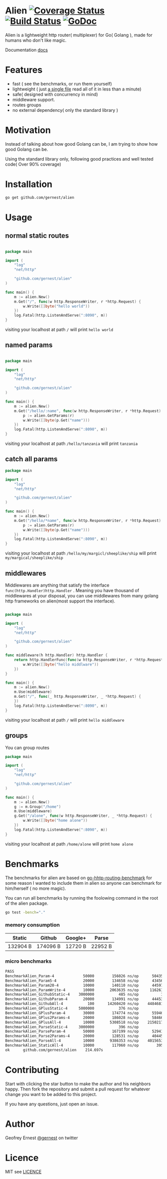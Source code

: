 # Alien [![Coverage Status](https://coveralls.io/repos/github/gernest/alien/badge.svg?branch=master)](https://coveralls.io/github/gernest/alien?branch=master) [![Build Status](https://travis-ci.org/gernest/alien.svg?branch=master)](https://travis-ci.org/gernest/alien) [![GoDoc](https://godoc.org/github.com/gernest/alien?status.svg)](https://godoc.org/github.com/gernest/alien)

Alien is a lightweight http router( multiplexer) for Go( Golang ), made for
humans who don't like magic.

Documentation [docs](https://godoc.org/github.com/gernest/alien)

# Features

* fast ( see the benchmarks, or run them yourself)
* lightweight ( just [a single file](alien.go) read all of it in less than a minute)
* safe( designed with concurrency in mind)
* middleware support.
* routes groups
* no external dependency( only the standard library )


# Motivation
Instead of talking about how good Golang can be, I am trying to show how good Golang
can be.

Using the standard library only, following good practices and well tested code(
Over 90% coverage)

# Installation

```bash
go get github.com/gernest/alien
```

# Usage

## normal static routes

```go

package main

import (
	"log"
	"net/http"

	"github.com/gernest/alien"
)

func main() {
	m := alien.New()
	m.Get("/", func(w http.ResponseWriter, r *http.Request) {
		w.Write([]byte("hello world"))
	})
	log.Fatal(http.ListenAndServe(":8090", m))
}
```

visiting your localhost at path `/` will print `hello world`

## named params

```go

package main

import (
	"log"
	"net/http"

	"github.com/gernest/alien"
)

func main() {
	m := alien.New()
	m.Get("/hello/:name", func(w http.ResponseWriter, r *http.Request) {
		p := alien.GetParams(r)
		w.Write([]byte(p.Get("name")))
	})
	log.Fatal(http.ListenAndServe(":8090", m))
}
```

visiting your localhost at path `/hello/tanzania` will print `tanzania`

## catch all params
```go
package main

import (
	"log"
	"net/http"

	"github.com/gernest/alien"
)

func main() {
	m := alien.New()
	m.Get("/hello/*name", func(w http.ResponseWriter, r *http.Request) {
		p := alien.GetParams(r)
		w.Write([]byte(p.Get("name")))
	})
	log.Fatal(http.ListenAndServe(":8090", m))
}
```

visiting your localhost at path `/hello/my/margicl/sheeplike/ship` will print 
`my/margical/sheeplike/ship`

## middlewares
Middlewares are anything that satisfy the interface
`func(http.Handler)http.Handler` . Meaning you have thousand of middlewares at
your disposal, you can use middlewares from many golang http frameworks on
alien(most support the interface).


```go

package main

import (
	"log"
	"net/http"

	"github.com/gernest/alien"
)

func middleware(h http.Handler) http.Handler {
	return http.HandlerFunc(func(w http.ResponseWriter, r *http.Request) {
		w.Write([]byte("hello middlware"))
	})
}

func main() {
	m := alien.New()
	m.Use(middleware)
	m.Get("/", func(_ http.ResponseWriter, _ *http.Request) {
	})
	log.Fatal(http.ListenAndServe(":8090", m))
}
```

visiting your localhost at path `/` will print `hello middleware`

## groups

You can group routes

```go
package main

import (
	"log"
	"net/http"

	"github.com/gernest/alien"
)

func main() {
	m := alien.New()
	g := m.Group("/home")
	m.Use(middleware)
	g.Get("/alone", func(w http.ResponseWriter, _ *http.Request) {
		w.Write([]byte("home alone"))
	})
	log.Fatal(http.ListenAndServe(":8090", m))
}
```

visiting your localhost at path `/home/alone` will print `home alone`

# Benchmarks
The benchmarks for alien are based on [go-hhtp-routing-benchmark](https://github.com/julienschmidt/go-http-routing-benchmark) for some reason I wanted to include
them in alien so anyone can benchmark for him/herself ( no more magic).

You can run all benchmarks by running the foolowing command in the root of the
alien package.

```bash
go test -bench="."
```

### memory consumption

Static  | Github  | Google+  | Parse  
-------|----------|----------|-------
132904 B |174096 B  |12720 B   |22952 B

### micro benchmarks

```bash
PASS
BenchmarkAlien_Param-4       	   50000	    156026 ns/op	  504352 B/op	       9 allocs/op
BenchmarkAlien_Param5-4      	   20000	    134658 ns/op	  434566 B/op	      13 allocs/op
BenchmarkAlien_Param20-4     	   10000	    140110 ns/op	  445979 B/op	      28 allocs/op
BenchmarkAlien_ParamWrite-4  	   10000	   2063635 ns/op	 1162614 B/op	    5036 allocs/op
BenchmarkAlien_GithubStatic-4	 3000000	       485 ns/op	      16 B/op	       1 allocs/op
BenchmarkAlien_GithubParam-4 	   20000	    134991 ns/op	  444530 B/op	      11 allocs/op
BenchmarkAlien_GithubAll-4   	     100	  14260420 ns/op	44846819 B/op	    1900 allocs/op
BenchmarkAlien_GPlusStatic-4 	 5000000	       376 ns/op	       8 B/op	       1 allocs/op
BenchmarkAlien_GPlusParam-4  	   30000	    174774 ns/op	  559461 B/op	      11 allocs/op
BenchmarkAlien_GPlus2Params-4	   20000	    186028 ns/op	  584668 B/op	      12 allocs/op
BenchmarkAlien_GPlusAll-4    	   10000	   5308518 ns/op	21502170 B/op	     153 allocs/op
BenchmarkAlien_ParseStatic-4 	 3000000	       396 ns/op	       8 B/op	       1 allocs/op
BenchmarkAlien_ParseParam-4  	   50000	    167199 ns/op	  529413 B/op	      10 allocs/op
BenchmarkAlien_Parse2Params-4	   20000	    128531 ns/op	  404454 B/op	      11 allocs/op
BenchmarkAlien_ParseAll-4    	   10000	   9386353 ns/op	40156535 B/op	     229 allocs/op
BenchmarkAlien_StaticAll-4   	   10000	    117060 ns/op	    3952 B/op	     157 allocs/op
ok  	github.com/gernest/alien	214.697s

```

# Contributing
Start with clicking the star button to make the author and his neighbors happy. Then fork the repository and submit a pull request for whatever change you want to be added to this project.

If you have any questions, just open an issue.

# Author
Geofrey Ernest  [@gernest](https://twitter.com/gernesti) on twitter

# Licence
MIT see [LICENCE](LICENCE)
